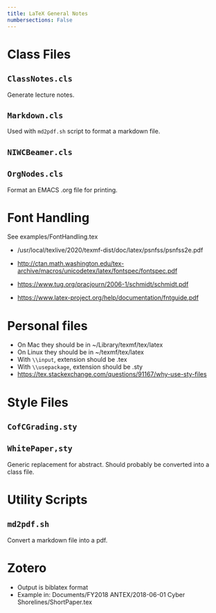 ```yaml
---
title: LaTeX General Notes
numbersections: False
---
```


# Class Files

## `ClassNotes.cls`

Generate lecture notes.

## `Markdown.cls`

Used with `md2pdf.sh` script to format a markdown file.

## `NIWCBeamer.cls`

## `OrgNodes.cls`

Format an EMACS .org file for printing.

# Font Handling

See examples/FontHandling.tex

- /usr/local/texlive/2020/texmf-dist/doc/latex/psnfss/psnfss2e.pdf

- http://ctan.math.washington.edu/tex-archive/macros/unicodetex/latex/fontspec/fontspec.pdf
- https://www.tug.org/pracjourn/2006-1/schmidt/schmidt.pdf
- https://www.latex-project.org/help/documentation/fntguide.pdf

# Personal files

- On Mac they should be in ~/Library/texmf/tex/latex
- On Linux they should be in ~/texmf/tex/latex
- With `\\input`, extension should be .tex
- With `\\usepackage`, extension should be .sty
- https://tex.stackexchange.com/questions/91167/why-use-sty-files

# Style Files

## `CofCGrading.sty`

## `WhitePaper,sty`

Generic replacement for abstract. Should probably be converted into a class file.

# Utility Scripts

## `md2pdf.sh`

Convert a markdown file into a pdf.

# Zotero
- Output is biblatex format
- Example in: Documents/FY2018 ANTEX/2018-06-01 Cyber Shorelines/ShortPaper.tex

